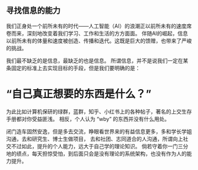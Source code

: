 ## 寻找信息的能力

我们正身处一个前所未有的时代——人工智能（AI）的浪潮正以前所未有的速度席卷而来，深刻地改变着我们学习、工作和生活的方方面面。
伴随AI的崛起，信息以前所未有的体量和速度被创造、传播和迭代。这既是巨大的馈赠，也带来了严峻的挑战。

我们最不缺乏的是信息，最缺乏的也是信息。
所谓信息，并不是说我们一定在某条固定的标准上去实现目标的手段，但是我们要明确的是：
# “自己真正想要的东西是什么？”

为此比如计算机保研的绿群，蓝群，知乎、小红书上的各种帖子，著名的上交生存手册都对你受益匪浅。
相反，个人认为 “wby” 的东西并没有什么用处。

闭门造车固然安逸，但是多去交流，睁眼看世界来的有益信息更多，多和学长学姐沟通，去和研究生、博士生做项目，
去和社团、志同道合的人沟通，所谓向上社交不过如此，提升的个人能力，远大于自己学的理论知识。
倘若守着你一门三分地的绩点，每天担惊受怕，到后面只会是没有理论的系统架构，也没有作为人的能力提升。

